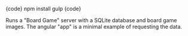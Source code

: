 {code}
npm install
gulp
{code}




Runs a "Board Game" server with a SQLite database and board game images.
The angular "app" is a minimal example of requesting the data.